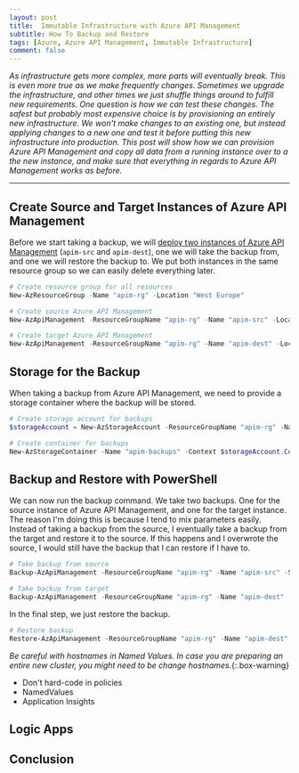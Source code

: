```yaml
---
layout: post
title:  Immutable Infrastructure with Azure API Management
subtitle: How To Backup and Restore
tags: [Azure, Azure API Management, Immutable Infrastructure]
comment: false
---
```


*As infrastructure gets more complex, more parts will eventually break. This is even more true as we make frequently changes. Sometimes we upgrade the infrastructure, and other times we just shuffle things around to fulfill new requirements. One question is how we can test these changes. The safest but probably most expensive choice is by provisioning an entirely new infrastructure. We won't make changes to an existing one, but instead applying changes to a new one and test it before putting this new infrastructure into production. This post will show how we can provision Azure API Management and copy all data from a running instance over to a the new instance, and make sure that everything in regards to Azure API Management works as before.*

---

## Create Source and Target Instances of Azure API Management

Before we start taking a backup, we will [deploy two instances of Azure API Management](azure-apim-deploy-with-powershell) (`apim-src` and `apim-dest`), one we will take the backup from, and one we will restore the backup to. We put both instances in the same resource group so we can easily delete everything later.

```powershell
# Create resource group for all resources
New-AzResourceGroup -Name "apim-rg" -Location "West Europe"

# Create source Azure API Management
New-AzApiManagement -ResourceGroupName "apim-rg" -Name "apim-src" -Location "West Europe" -Organization "svenmalvik.com" -AdminEmail "sven@malvik.de"

# Create target Azure API Management
New-AzApiManagement -ResourceGroupName "apim-rg" -Name "apim-dest" -Location "West Europe" -Organization "svenmalvik.com" -AdminEmail "sven@malvik.de"
```

## Storage for the Backup

When taking a backup from Azure API Management, we need to provide a storage container where the backup will be stored.

```powershell
# Create storage account for backups
$storageAccount = New-AzStorageAccount -ResourceGroupName "apim-rg" -Name "apim-sa" -SkuName Standard_LRS -Location "West Europe"

# Create container for backups
New-AzStorageContainer -Name "apim-backups" -Context $storageAccount.Context -Permission blob
```

## Backup and Restore with PowerShell

We can now run the backup command. We take two backups. One for the source instance of Azure API Management, and one for the target instance. The reason I'm doing this is because I tend to mix parameters easily. Instead of taking a backup from the source, I eventually take a backup from the target and restore it to the source. If this happens and I overwrote the source, I would still have the backup that I can restore if I have to.

```powershell
# Take backup from source
Backup-AzApiManagement -ResourceGroupName "apim-rg" -Name "apim-src" -StorageContext $storageAccount.Context -TargetContainerName "apim-backups" -TargetBlobName "apim-src-backup"

# Take backup from target
Backup-AzApiManagement -ResourceGroupName "apim-rg" -Name "apim-dest" -StorageContext $storageAccount.Context -TargetContainerName "apim-backups" -TargetBlobName "apim-dest-backup"
```

In the final step, we just restore the backup.
```powershell
# Restore backup
Restore-AzApiManagement -ResourceGroupName "apim-rg" -Name "apim-dest" -StorageContext $storageAccount.Context -SourceContainerName "apim-backups" -SourceBlobName "apim-src-backup"
```

*Be careful with hostnames in Named Values. In case you are preparing an entire new cluster, you might need to be change hostnames.*{:.box-warning}

- Don't hard-code in policies
- NamedValues
- Application Insights

## Logic Apps

## Conclusion
